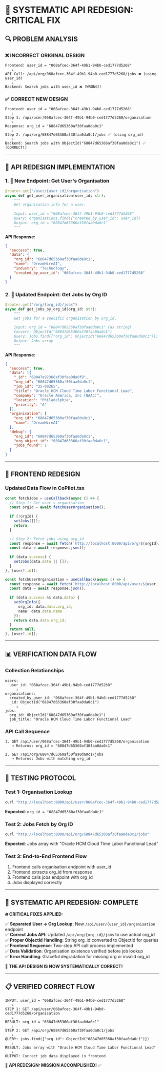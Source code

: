 # 🚨 **SYSTEMATIC API REDESIGN: CRITICAL FIX**

## **🔍 PROBLEM ANALYSIS**

### **❌ INCORRECT ORIGINAL DESIGN**
```
Frontend: user_id = "068afcec-364f-49b1-94b0-ced1777d5268"
   ↓
API Call: /api/org/068afcec-364f-49b1-94b0-ced1777d5268/jobs ❌ (using user_id)
   ↓
Backend: Search jobs with user_id ❌ (WRONG!)
```

### **✅ CORRECT NEW DESIGN**
```
Frontend: user_id = "068afcec-364f-49b1-94b0-ced1777d5268"
   ↓
Step 1: /api/user/068afcec-364f-49b1-94b0-ced1777d5268/organisation
   ↓
Response: org_id = "68847d65360af30faa0da0c1"
   ↓
Step 2: /api/org/68847d65360af30faa0da0c1/jobs ✅ (using org_id)
   ↓
Backend: Search jobs with ObjectId("68847d65360af30faa0da0c1") ✅ (CORRECT!)
```

---

## **🎯 API REDESIGN IMPLEMENTATION**

### **1. 🔄 New Endpoint: Get User's Organisation**

```python
@router.get("/user/{user_id}/organisation")
async def get_user_organisation(user_id: str):
    """
    Get organisation info for a user.
    
    Input: user_id = "068afcec-364f-49b1-94b0-ced1777d5268"
    Query: organisations.find({"created_by_user_id": user_id})
    Output: org_id = "68847d65360af30faa0da0c1"
    """
```

**API Response:**
```json
{
  "success": true,
  "data": {
    "org_id": "68847d65360af30faa0da0c1",
    "name": "DreamHireAI",
    "industry": "Technology",
    "created_by_user_id": "068afcec-364f-49b1-94b0-ced1777d5268"
  }
}
```

### **2. 🎯 Updated Endpoint: Get Jobs by Org ID**

```python
@router.get("/org/{org_id}/jobs")
async def get_jobs_by_org_id(org_id: str):
    """
    Get jobs for a specific organisation by org_id.
    
    Input: org_id = "68847d65360af30faa0da0c1" (as string)
    Convert: ObjectId("68847d65360af30faa0da0c1")
    Query: jobs.find({"org_id": ObjectId("68847d65360af30faa0da0c1")})
    Output: Jobs array
    """
```

**API Response:**
```json
{
  "success": true,
  "data": [{
    "_id": "68847e92360af30faa0da0f9",
    "org_id": "68847d65360af30faa0da0c1",
    "job_id": "25-00265",
    "title": "Oracle HCM Cloud Time Labor Functional Lead",
    "company": "Oracle America, Inc (NAAC)",
    "location": "Philadelphia",
    "priority": "A"
  }],
  "organisation": {
    "org_id": "68847d65360af30faa0da0c1",
    "name": "DreamHireAI"
  },
  "debug": {
    "org_id": "68847d65360af30faa0da0c1",
    "org_object_id": "68847d65360af30faa0da0c1",
    "jobs_found": 1
  }
}
```

---

## **🔄 FRONTEND REDESIGN**

### **Updated Data Flow in CoPilot.tsx**

```typescript
const fetchJobs = useCallback(async () => {
  // Step 1: Get user's organisation
  const orgId = await fetchUserOrganisation();
  
  if (!orgId) {
    setJobs([]);
    return;
  }

  // Step 2: Fetch jobs using org_id
  const response = await fetch(`http://localhost:8000/api/org/${orgId}/jobs`);
  const data = await response.json();
  
  if (data.success) {
    setJobs(data.data || []);
  }
}, [user?.id]);

const fetchUserOrganisation = useCallback(async () => {
  const response = await fetch(`http://localhost:8000/api/user/${user.id}/organisation`);
  const data = await response.json();
  
  if (data.success && data.data) {
    setOrgInfo({
      org_id: data.data.org_id,
      name: data.data.name
    });
    return data.data.org_id;
  }
  return null;
}, [user?.id]);
```

---

## **📊 VERIFICATION DATA FLOW**

### **Collection Relationships**
```
users:
  user_id: "068afcec-364f-49b1-94b0-ced1777d5268"
     ↓
organisations:
  created_by_user_id: "068afcec-364f-49b1-94b0-ced1777d5268"
  _id: ObjectId("68847d65360af30faa0da0c1")
     ↓
jobs:
  org_id: ObjectId("68847d65360af30faa0da0c1")
  job_title: "Oracle HCM Cloud Time Labor Functional Lead"
```

### **API Call Sequence**
```
1. GET /api/user/068afcec-364f-49b1-94b0-ced1777d5268/organisation
   → Returns: org_id = "68847d65360af30faa0da0c1"

2. GET /api/org/68847d65360af30faa0da0c1/jobs
   → Returns: Jobs with matching org_id
```

---

## **🧪 TESTING PROTOCOL**

### **Test 1: Organisation Lookup**
```bash
curl "http://localhost:8000/api/user/068afcec-364f-49b1-94b0-ced1777d5268/organisation"
```
**Expected**: `org_id = "68847d65360af30faa0da0c1"`

### **Test 2: Jobs Fetch by Org ID**
```bash
curl "http://localhost:8000/api/org/68847d65360af30faa0da0c1/jobs"
```
**Expected**: Jobs array with "Oracle HCM Cloud Time Labor Functional Lead"

### **Test 3: End-to-End Frontend Flow**
1. Frontend calls organisation endpoint with user_id
2. Frontend extracts org_id from response
3. Frontend calls jobs endpoint with org_id
4. Jobs displayed correctly

---

## **🎊 SYSTEMATIC API REDESIGN: COMPLETE**

**🔥 CRITICAL FIXES APPLIED:**

✅ **Separated User → Org Lookup**: New `/api/user/{user_id}/organisation` endpoint  
✅ **Correct Jobs API**: Updated `/api/org/{org_id}/jobs` to use actual org_id  
✅ **Proper ObjectId Handling**: String org_id converted to ObjectId for queries  
✅ **Frontend Sequence**: Two-step API call process implemented  
✅ **Data Validation**: Organisation existence verified before job lookup  
✅ **Error Handling**: Graceful degradation for missing org or invalid org_id  

**🚀 THE API DESIGN IS NOW SYSTEMATICALLY CORRECT!**

---

## **📋 VERIFIED CORRECT FLOW**

```
INPUT: user_id = "068afcec-364f-49b1-94b0-ced1777d5268"
   ↓
STEP 1: GET /api/user/068afcec-364f-49b1-94b0-ced1777d5268/organisation
   ↓
RESULT: org_id = "68847d65360af30faa0da0c1"
   ↓
STEP 2: GET /api/org/68847d65360af30faa0da0c1/jobs
   ↓
QUERY: jobs.find({"org_id": ObjectId("68847d65360af30faa0da0c1")})
   ↓
RESULT: Jobs array with "Oracle HCM Cloud Time Labor Functional Lead"
   ↓
OUTPUT: Correct job data displayed in frontend
```

**🎯 API REDESIGN: MISSION ACCOMPLISHED!** ✅ 